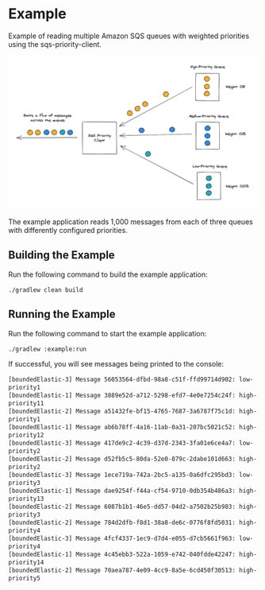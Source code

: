 # Example
Example of reading multiple Amazon SQS queues with weighted priorities using the sqs-priority-client.

![example-diagram](../diagram.png)

The example application reads 1,000 messages from each of three queues with differently configured priorities.

## Building the Example
Run the following command to build the example application:

    ./gradlew clean build

## Running the Example
Run the following command to start the example application:

    ./gradlew :example:run

  If successful, you will see messages being printed to the console:

    [boundedElastic-3] Message 56053564-dfbd-98a8-c51f-ffd99714d902: low-priority1
    [boundedElastic-1] Message 3889e52d-a712-5298-efd7-4e0e7254c24f: high-priority11
    [boundedElastic-2] Message a51432fe-bf15-4765-7687-3a6787f75c1d: high-priority1
    [boundedElastic-1] Message ab6b78ff-4a16-11ab-0a31-207bc5021c52: high-priority12
    [boundedElastic-3] Message 417de9c2-4c39-d37d-2343-3fa01e6ce4a7: low-priority2
    [boundedElastic-2] Message d52fb5c5-80da-52e0-879c-2dabe101d663: high-priority2
    [boundedElastic-3] Message 1ece719a-742a-2bc5-a135-0a6dfc295bd3: low-priority3
    [boundedElastic-1] Message dae9254f-f44a-cf54-9710-0db354b486a3: high-priority13
    [boundedElastic-2] Message 6087b1b1-46e5-dd57-04d2-a7502b25b983: high-priority3
    [boundedElastic-2] Message 784d2dfb-f8d1-38a8-de6c-0776f8fd5031: high-priority4
    [boundedElastic-3] Message 4fcf4337-1ec9-d7d4-e055-d7cb5661f963: low-priority4
    [boundedElastic-1] Message 4c45ebb3-522a-1059-e742-040fdde42247: high-priority14
    [boundedElastic-2] Message 70aea787-4e09-4cc9-8a5e-6cd450f30513: high-priority5